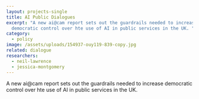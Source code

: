 ```yaml
---
layout: projects-single
title: AI Public Dialogues
excerpt: "A new ai@cam report sets out the guardrails needed to increase
  democratic control over hte use of AI in public services in the UK. "
category:
  - policy
image: /assets/uploads/154937-ouy119-839-copy.jpg
related: dialogue
researchers:
  - neil-lawrence
  - jessica-montgomery
---
```


A new ai@cam report sets out the guardrails needed to increase democratic control over hte use of AI in public services in the UK.

